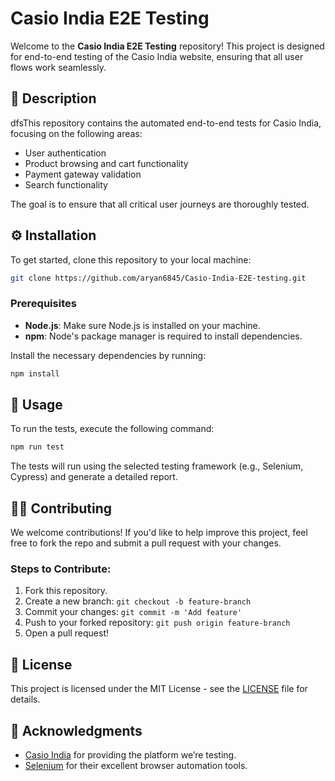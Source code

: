 # Casio India E2E Testing

Welcome to the **Casio India E2E Testing** repository! This project is designed for end-to-end testing of the Casio India website, ensuring that all user flows work seamlessly.

## 📝 Description

dfsThis repository contains the automated end-to-end tests for Casio India, focusing on the following areas:
- User authentication
- Product browsing and cart functionality
- Payment gateway validation
- Search functionality

The goal is to ensure that all critical user journeys are thoroughly tested.

## ⚙️ Installation

To get started, clone this repository to your local machine:

```bash
git clone https://github.com/aryan6845/Casio-India-E2E-testing.git
```

### Prerequisites

- **Node.js**: Make sure Node.js is installed on your machine.
- **npm**: Node's package manager is required to install dependencies.

Install the necessary dependencies by running:

```bash
npm install
```

## 🚀 Usage

To run the tests, execute the following command:

```bash
npm run test
```

The tests will run using the selected testing framework (e.g., Selenium, Cypress) and generate a detailed report.

## 🧑‍💻 Contributing

We welcome contributions! If you'd like to help improve this project, feel free to fork the repo and submit a pull request with your changes.

### Steps to Contribute:
1. Fork this repository.
2. Create a new branch: `git checkout -b feature-branch`
3. Commit your changes: `git commit -m 'Add feature'`
4. Push to your forked repository: `git push origin feature-branch`
5. Open a pull request!

## 📜 License

This project is licensed under the MIT License - see the [LICENSE](LICENSE) file for details.

## 📄 Acknowledgments

- [Casio India](https://www.casio-india.com) for providing the platform we’re testing.
- [Selenium](https://www.selenium.dev) for their excellent browser automation tools.

